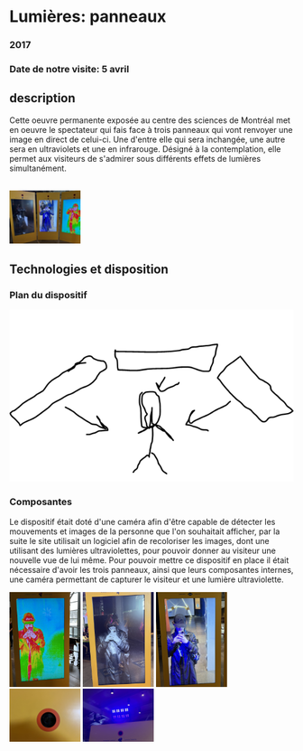 <h1>Lumières: panneaux</h1>
<h3>2017</h3>
<h3>Date de notre visite: 5 avril</h3>
<h2>description</h2>
<p>Cette oeuvre permanente exposée au centre des sciences de Montréal met en oeuvre le spectateur qui fais face à trois panneaux qui vont renvoyer une image en direct de celui-ci. Une d'entre elle qui sera inchangée, une autre sera
en ultraviolets et une en infrarouge. Désigné à la contemplation, elle permet aux visiteurs de s'admirer sous différents effets de lumières simultanément.</p>
<br>
<img width="25%" src="https://github.com/Foxyfox09/H24_V11_INSPIRATIONS_MONTPETIT/blob/main/centre_des_sciences/medias/3_ecrans.png?raw=true">
<br>
<h2>Technologies et disposition</h2>
<h3>Plan du dispositif</h3>
<img src="https://github.com/Foxyfox09/H24_V11_INSPIRATIONS_MONTPETIT/blob/main/centre_des_sciences/medias/plan_panneaux-centre-sciences.PNG?raw=true">
<h3>Composantes</h3>
<p>Le dispositif était doté d'une caméra afin d'être capable de détecter les mouvements et images de la personne que l'on souhaitait afficher, par la suite le site utilisait un logiciel
afin de recoloriser les images, dont une utilisant des lumières ultraviolettes, pour pouvoir donner au visiteur une nouvelle vue de lui même. Pour pouvoir mettre ce dispositif en place il était nécessaire d'avoir 
les trois panneaux, ainsi que leurs composantes internes, une caméra permettant de capturer le visiteur et une lumière ultraviolette.</p>
<img width="25%" src="https://github.com/Foxyfox09/H24_V11_INSPIRATIONS_MONTPETIT/blob/main/centre_des_sciences/medias/ecran_couleurs.png?raw=true">
<img width="25%" src="https://github.com/Foxyfox09/H24_V11_INSPIRATIONS_MONTPETIT/blob/main/centre_des_sciences/medias/ecran_noir&blanc.png?raw=true">
<img width="25%" src="https://github.com/Foxyfox09/H24_V11_INSPIRATIONS_MONTPETIT/blob/main/centre_des_sciences/medias/ecran_normal.png?raw=true">
<img width="25%" src="https://github.com/Foxyfox09/H24_V11_INSPIRATIONS_MONTPETIT/blob/main/centre_des_sciences/medias/vue_camera_02.png?raw=true">
<img width="25%" src="https://github.com/Foxyfox09/H24_V11_INSPIRATIONS_MONTPETIT/blob/main/centre_des_sciences/medias/Lumieres_violettes.png?raw=true">
